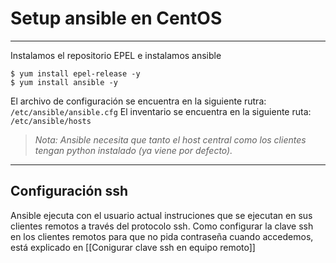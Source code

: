# Setup ansible en CentOS
---
Instalamos el repositorio EPEL e instalamos ansible
````terminal
$ yum install epel-release -y
$ yum install ansible -y
````

El archivo de configuración se encuentra en la siguiente rutra: `/etc/ansible/ansible.cfg`
El inventario se encuentra en la siguiente ruta: `/etc/ansible/hosts`

> _Nota: Ansible necesita que tanto el host central como los clientes tengan python instalado (ya viene por defecto)._

---
## Configuración ssh
Ansible ejecuta con el usuario actual instruciones que se ejecutan en sus clientes remotos a través del protocolo ssh.
Como configurar la clave ssh en los clientes remotos para que no pida contraseña cuando accedemos, está explicado en [[Conigurar clave ssh en equipo remoto]]
